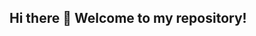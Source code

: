## Hi there 👋 Welcome to my repository!

<!--
**billy-the-analyst/billy-the-analyst** is a ✨ _special_ ✨ repository because its `README.md` (this file) appears on your GitHub profile.

Here are some ideas to get you started:

- 🔭 I’m currently working on creating a portfolio of all my data analysis work, this will be using public datasets.
- 🌱 I’m currently learning Python.
- 👯 I’m looking to collaborate on any data analysis project, hit me up.
- 😄 Pronouns: He/him
- ⚡ Fun fact: Supports Manchester United!!!
-->
